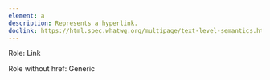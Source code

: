 ```yaml
---
element: a
description: Represents a hyperlink.
doclink: https://html.spec.whatwg.org/multipage/text-level-semantics.html#the-a-element
---
```


<p>Role: Link </p>
<p>Role without href: Generic</p>
